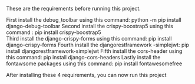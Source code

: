 These are the requirements before running this project.




First install the debug_toolbar using this command:             python -m pip install django-debug-toolbar
Second install the crispy-boostrap5 using this command :        pip install crispy-boostrap5   
Third install the django-crispy-forms using this command:       pip install django-crispy-forms
Fourth install the djangorestframework -simplejwt:		pip install djangorestframework-simplejwt
Fifth install the cors-header using this command:		pip install django-cors-headers 
Lastly install the fontawsome packages using this command:      pip install fontawesomefree     

After installing these 4 requirements, you can now run this project